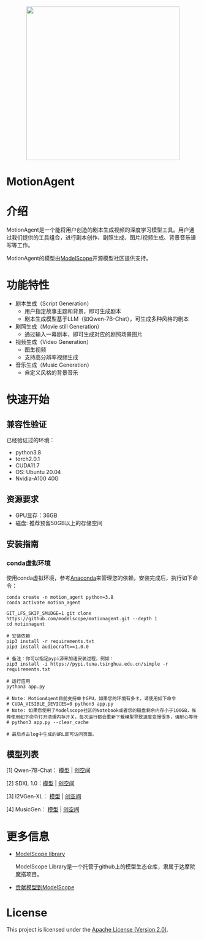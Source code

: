 <p align="center">
    <br>
    <img src="https://modelscope.oss-cn-beijing.aliyuncs.com/modelscope.gif" width="400"/>
    <br>
    <h1>MotionAgent</h1>
<p>



# 介绍

MotionAgent是一个能将用户创造的剧本生成视频的深度学习模型工具。用户通过我们提供的工具组合，进行剧本创作、剧照生成、图片/视频生成、背景音乐谱写等工作。

MotionAgent的模型由[ModelScope](https://github.com/modelscope/modelscope)开源模型社区提供支持。


# 功能特性
- 剧本生成（Script Generation）
  - 用户指定故事主题和背景，即可生成剧本
  - 剧本生成模型基于LLM（如Qwen-7B-Chat），可生成多种风格的剧本
- 剧照生成（Movie still Generation）
  - 通过输入一幕剧本，即可生成对应的剧照场景图片
- 视频生成（Video Generation）
  - 图生视频
  - 支持高分辨率视频生成
- 音乐生成（Music Generation）
  - 自定义风格的背景音乐



# 快速开始

## 兼容性验证
已经验证过的环境：
- python3.8
- torch2.0.1
- CUDA11.7
- OS: Ubuntu 20.04
- Nvidia-A100 40G


## 资源要求
- GPU显存：36GB
- 磁盘: 推荐预留50GB以上的存储空间


## 安装指南

### conda虚拟环境

使用conda虚拟环境，参考[Anaconda](https://docs.anaconda.com/anaconda/install/)来管理您的依赖，安装完成后，执行如下命令：

```shell
conda create -n motion_agent python=3.8
conda activate motion_agent

GIT_LFS_SKIP_SMUDGE=1 git clone https://github.com/modelscope/motionagent.git --depth 1
cd motionagent

# 安装依赖
pip3 install -r requirements.txt
pip3 install audiocraft==1.0.0

# 备注：你可以指定pypi源来加速安装过程，例如：
pip3 install -i https://pypi.tuna.tsinghua.edu.cn/simple -r requirements.txt

# 运行应用
python3 app.py

# Note: MotionAgent目前支持单卡GPU，如果您的环境有多卡，请使用如下命令
# CUDA_VISIBLE_DEVICES=0 python3 app.py
# Note: 如果您使用了Modelscope社区的Notebook或者您的磁盘剩余内存小于100GB，推荐使用如下命令打开清理内存开关，每次运行都会重新下载模型导致速度变慢很多，请耐心等待
# python3 app.py --clear_cache

# 最后点击log中生成的URL即可访问页面。
```

              
## 模型列表

[1]  Qwen-7B-Chat： [模型](https://modelscope.cn/models/qwen/Qwen-7B-Chat/summary)  |  [创空间](https://modelscope.cn/studios/qwen/Qwen-7B-Chat-Demo/summary)

[2]  SDXL 1.0：[模型](https://modelscope.cn/models/AI-ModelScope/stable-diffusion-xl-base-1.0/summary)  |  [创空间](https://modelscope.cn/studios/AI-ModelScope/Stable_Diffusion_XL_1.0/summary)

[3]  I2VGen-XL： [模型](https://modelscope.cn/models/damo/Image-to-Video/summary)  |  [创空间](https://modelscope.cn/models/damo/Video-to-Video/summary)

[4]  MusicGen： [模型](https://modelscope.cn/models/AI-ModelScope/musicgen-large/summary)  |  [创空间](https://modelscope.cn/studios/AI-ModelScope/MusicGen/summary)

                            

# 更多信息

- [ModelScope library](https://github.com/modelscope/modelscope/)

  ModelScope Library是一个托管于github上的模型生态仓库，隶属于达摩院魔搭项目。

- [贡献模型到ModelScope](https://modelscope.cn/docs/ModelScope%E6%A8%A1%E5%9E%8B%E6%8E%A5%E5%85%A5%E6%B5%81%E7%A8%8B%E6%A6%82%E8%A7%88)

# License

This project is licensed under the [Apache License (Version 2.0)](https://github.com/modelscope/modelscope/blob/master/LICENSE).

